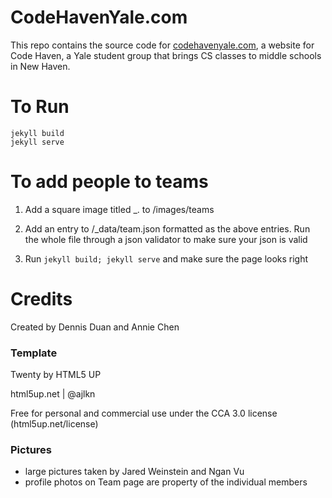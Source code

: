 # CodeHavenYale.com

This repo contains the source code for [codehavenyale.com](https://codehavenyale.com), a website for Code Haven, a Yale student group that brings CS classes to middle schools in New Haven. 

# To Run


```
jekyll build
jekyll serve
```

# To add people to teams

1. Add a square image titled <firstname>_<lastname>.<fileextension> to
   /images/teams

2. Add an entry to /_data/team.json formatted as the above entries. Run the
   whole file through a json validator to make sure your json is valid

3. Run `jekyll build; jekyll serve` and make sure the page looks right 



# Credits 

Created by Dennis Duan and Annie Chen

### Template 

Twenty by HTML5 UP

html5up.net | @ajlkn

Free for personal and commercial use under the CCA 3.0 license (html5up.net/license)

### Pictures

* large pictures taken by Jared Weinstein and Ngan Vu
* profile photos on Team page are property of the individual members
